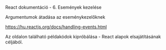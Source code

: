 React dokumentáció - 6. Események kezelése

Argumentumok átadása az eseménykezelőknek

https://hu.reactjs.org/docs/handling-events.html

Az oldalon található példakódok kipróbálása - React alapok elsajátításának céljából.